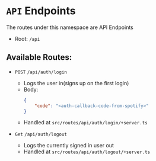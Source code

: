 # `API` Endpoints

The routes under this namespace are API Endpoints

- Root: `/api`

## Available Routes:

- `POST` `/api/auth/login`

  - Logs the user in(signs up on the first login)
  - Body:
    ```json
    {
    	"code": "<auth-callback-code-from-spotify>"
    }
    ```
  - Handled at `src/routes/api/auth/login/+server.ts`

- `Get` `/api/auth/logout`
  - Logs the currently signed in user out
  - Handled at `src/routes/api/auth/logout/+server.ts`
